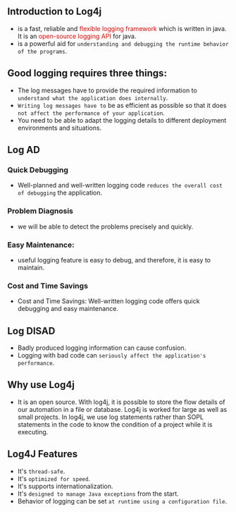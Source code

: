 ## Introduction to Log4j

- is a fast, reliable and <font color="red">flexible logging framework</font> which is written in java. It is an <font color="red">open-source logging API</font> for java.
- is a powerful aid for `understanding and debugging the runtime behavior of the programs`.
  
## Good logging requires three things:

- The log messages have to provide the required information to `understand what the application does internally`.
- `Writing log messages have to` be as efficient as possible so that it does `not affect the performance of your application`.
- You need to be able to adapt the logging details to different deployment environments and situations.

## Log AD

### Quick Debugging

- Well-planned and well-written logging code `reduces the overall cost of debugging` the application.

### Problem Diagnosis

- we will be able to detect the problems precisely and quickly.

### Easy Maintenance:

- useful logging feature is easy to debug, and therefore, it is easy to maintain.

### Cost and Time Savings

- Cost and Time Savings: Well-written logging code offers quick debugging and easy maintenance.

## Log DISAD

- Badly produced logging information can cause confusion.
- Logging with bad code can `seriously affect the application's performance`.

## Why use Log4j

- It is an open source.
With log4j, it is possible to store the flow details of our automation in a file or database.
Log4j is worked for large as well as small projects.
In log4j, we use log statements rather than SOPL statements in the code to know the condition of a project while it is executing.

## Log4J Features 

- It's `thread-safe`.
- It's `optimized for speed`.
- It's supports internationalization.
- It's `designed to manage Java exceptions` from the start.
- Behavior of logging can be set `at runtime using a configuration file`.